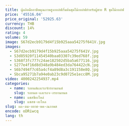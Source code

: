 ```yaml
---
title: ผู้ผลิตมืออาชีพคุณภาพสูงกอล์ฟเริ่มต้นชุดไม้กอล์ฟสําหรับผู้ชาย R ชุดไม้กอล์ฟ
price: '45516.04'
price_original: '52925.63'
currency: THB
discount: 14%
rating: 4
volume: 59
image: S67d2ecb9179d4f15b925aaa54275f641V.jpg
images:
  - S67d2ecb9179d4f15b925aaa54275f641V.jpg
  - S3d85920f11454540baa03307c39ed768f.jpg
  - S368f3fc777c24ae182502d5ba5a677116.jpg
  - S277e4f16d8d348a9b484ed3da764422cN.jpg
  - S6b7494f7c65a4cf4a89d8a3c191158e8Q.jpg
  - Sbca95271b7a94e0ab23c9d0725e1ecc8M.jpg
video: 4000242254937.mp4
categories:
  - name: รถยนต์และรถจักรยานยนต์
    slug: รถยนต-และรถจ-กรยานยนต
  - name: แชสซีอะไหล่
    slug: แชสซ-อะไหล
slug: ผล-ตม-ออาช-พค-ณภาพส
encode: oDRiwcq
lang: th
---
```

  